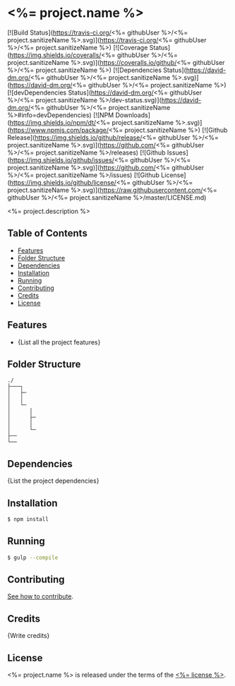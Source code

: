 # <%= project.name %>

[![Build Status](https://travis-ci.org/<%= githubUser %>/<%= project.sanitizeName %>.svg)](https://travis-ci.org/<%= githubUser %>/<%= project.sanitizeName %>)
[![Coverage Status](https://img.shields.io/coveralls/<%= githubUser %>/<%= project.sanitizeName %>.svg)](https://coveralls.io/github/<%= githubUser %>/<%= project.sanitizeName %>)
[![Dependencies Status](https://david-dm.org/<%= githubUser %>/<%= project.sanitizeName %>.svg)](https://david-dm.org/<%= githubUser %>/<%= project.sanitizeName %>)
[![devDependencies Status](https://david-dm.org/<%= githubUser %>/<%= project.sanitizeName %>/dev-status.svg)](https://david-dm.org/<%= githubUser %>/<%= project.sanitizeName %>#info=devDependencies)
[![NPM Downloads](https://img.shields.io/npm/dt/<%= project.sanitizeName %>.svg)](https://www.npmjs.com/package/<%= project.sanitizeName %>)
[![Github Release](https://img.shields.io/github/release/<%= githubUser %>/<%= project.sanitizeName %>.svg)](https://github.com/<%= githubUser %>/<%= project.sanitizeName %>/releases)
[![Github Issues](https://img.shields.io/github/issues/<%= githubUser %>/<%= project.sanitizeName %>.svg)](https://github.com/<%= githubUser %>/<%= project.sanitizeName %>/issues)
[![Github License](https://img.shields.io/github/license/<%= githubUser %>/<%= project.sanitizeName %>.svg)](https://raw.githubusercontent.com/<%= githubUser %>/<%= project.sanitizeName %>/master/LICENSE.md)

<%= project.description %>

## Table of Contents

* [Features](#features)
* [Folder Structure](#folder-structure)
* [Dependencies](#dependencies)
* [Installation](#installation)
* [Running](#running)
* [Contributing](#contributing)
* [Credits](#credits)
* [License](#license)

## Features

* {List all the project features}

## Folder Structure

```
./
├───┐
│   ├─
│   │
│   └─
│      │
│      ├─
│      │
│      └─
├──
└──
```

## Dependencies

{List the project dependencies}

## Installation
```sh
$ npm install
```

## Running
```sh
$ gulp --compile
```

## Contributing

[See how to contribute](CONTRIBUTING.md).

## Credits

{Write credits}

## License

<%= project.name %> is released under the terms of the [<%= license %>](LICENSE).